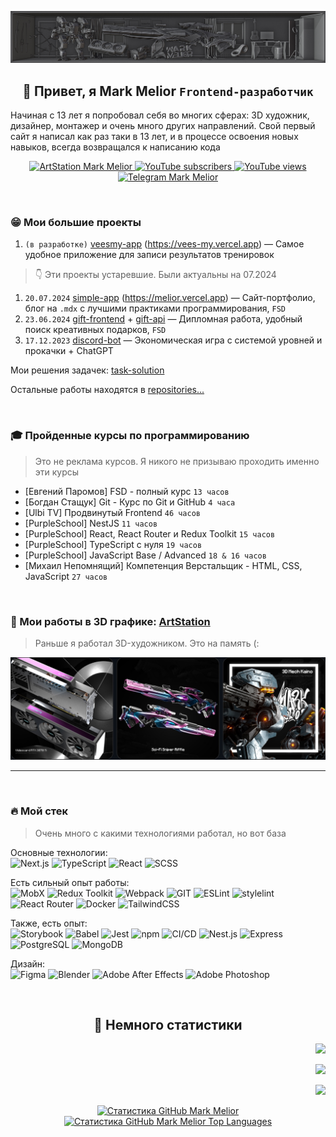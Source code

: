 ![](https://github.com/MarkMelior/MarkMelior/blob/main/banner.jpg)

<h2 align="center">👋 Привет, я Mark Melior <code>Frontend-разработчик</code></h2>

Начиная с 13 лет я попробовал себя во многих сферах: 3D художник, дизайнер, монтажер и очень много других направлений. Свой первый сайт я написал как раз таки в 13 лет, и в процессе освоения новых навыков, всегда возвращался к написанию кода

<p align="center">
  <a href="https://www.artstation.com/MarkMelior" target="_blank">
    <img alt="ArtStation Mark Melior" title="My 3D & Design works" src="https://img.shields.io/badge/ArtStation-13AFF0?logo=ArtStation&logoColor=fff&style=for-the-badge"/>
  </a>
  <a href="https://www.youtube.com/@MarkMelior?sub_confirmation=1" target="_blank">
    <img alt="YouTube subscribers" title="Subscribe to my YouTube channel" src="https://custom-icon-badges.demolab.com/youtube/channel/subscribers/UCrS1fiU-_ImctQ-MDdfLoRA?color=e93535&label=SUBSCRIBE&logo=video&logoColor=white&style=for-the-badge&labelColor=ff3636"/>
  </a>
  <a href="https://www.youtube.com/@MarkMelior?sub_confirmation=1" target="_blank">
    <img alt="YouTube views" title="YouTube channel total views" src="https://custom-icon-badges.demolab.com/youtube/channel/views/UCrS1fiU-_ImctQ-MDdfLoRA?color=%23df863d&logo=eye&logoColor=white&style=for-the-badge&labelColor=E68C40"/>
  </a>
    <a href="https://t.me/MarkMelior" target="_blank">
    <img alt="Telegram Mark Melior" title="Write me" src="https://img.shields.io/badge/Telegram-26A5E4?style=for-the-badge&logo=telegram&logoColor=white"/>
  </a>
</p>

⠀

### 😁 Мои большие проекты

1. `(в разработке)` [veesmy-app](https://github.com/MarkMelior/veesmy-app) (https://vees-my.vercel.app) — Самое удобное приложение для записи результатов тренировок


> 👇 Эти проекты устаревшие. Были актуальны на 07.2024

1. `20.07.2024` [simple-app](https://github.com/MarkMelior/simple-app) (https://melior.vercel.app) — Сайт-портфолио, блог на `.mdx` с лучшими практиками программирования, `FSD`
2. `23.06.2024` [gift-frontend](https://github.com/MarkMelior/Gift-Frontend) + [gift-api](https://github.com/MarkMelior/Gift-Backend) — Дипломная работа, удобный поиск креативных подарков, `FSD`
3. `17.12.2023` [discord-bot](https://github.com/MarkMelior/Discord-Melior-Bot) — Экономическая игра с системой уровней и прокачки + ChatGPT


Мои решения задачек: [task-solution](https://github.com/MarkMelior/Task-Solution)

Остальные работы находятся в [repositories...](https://github.com/MarkMelior?tab=repositories)

⠀

### 🎓 Пройденные курсы по программированию

> Это не реклама курсов. Я никого не призываю проходить именно эти курсы

- [Евгений Паромов] FSD - полный курс `13 часов`
- [Богдан Стащук] Git - Курс по Git и GitHub `4 часа`
- [Ulbi TV] Продвинутый Frontend `46 часов`
- [PurpleSchool] NestJS `11 часов`
- [PurpleSchool] React, React Router и Redux Toolkit `15 часов`
- [PurpleSchool] TypeScript с нуля `19 часов`
- [PurpleSchool] JavaScript Base / Advanced `18 & 16 часов`
- [Михаил Непомнящий] Компетенция Верстальщик - HTML, CSS, JavaScript `27 часов`

⠀

### 👀 Мои работы в 3D графике: [ArtStation](https://www.artstation.com/MarkMelior)

> Раньше я работал 3D-художником. Это на память (:

![](https://github.com/MarkMelior/MarkMelior/blob/main/3d-works.jpg)

---

⠀

### 🔥 Мой стек

> Очень много с какими технологиями работал, но вот база

Основные технологии:  
![Next.js](https://img.shields.io/badge/Next.js-000?logo=nextdotjs&logoColor=fff&style=for-the-badge)
![TypeScript](https://img.shields.io/badge/TypeScript-007ACC?style=for-the-badge&logo=typescript&logoColor=white)
![React](https://img.shields.io/badge/React-20232A?style=for-the-badge&logo=react&logoColor=61DAFB)
![SCSS](https://img.shields.io/badge/Scss-CC6699?style=for-the-badge&logo=sass&logoColor=white)

Есть сильный опыт работы:  
![MobX](https://img.shields.io/badge/MobX-FF9955?style=for-the-badge&logo=MobX&logoColor=white)
![Redux Toolkit](https://img.shields.io/badge/Redux_Toolkit-593D88?style=for-the-badge&logo=redux&logoColor=white)
![Webpack](https://img.shields.io/badge/Webpack-8DD6F9?style=for-the-badge&logo=webpack&logoColor=black)
![GIT](https://img.shields.io/badge/GIT-E44C30?style=for-the-badge&logo=git&logoColor=white)
![ESLint](https://img.shields.io/badge/ESLint-4B32C3?style=for-the-badge&logo=ESLint&logoColor=white)
![stylelint](https://img.shields.io/badge/stylelint-263238?style=for-the-badge&logo=stylelint&logoColor=white)
![React Router](https://img.shields.io/badge/React_Router-CA4245?style=for-the-badge&logo=react-router&logoColor=white)
![Docker](https://img.shields.io/badge/docker-%230db7ed.svg?style=for-the-badge&logo=docker&logoColor=white)
![TailwindCSS](https://img.shields.io/badge/Tailwind_CSS-38B2AC?style=for-the-badge&logo=tailwind-css&logoColor=white)

Также, есть опыт:  
![Storybook](https://img.shields.io/badge/Storybook-FF4785?style=for-the-badge&logo=Storybook&logoColor=white)
![Babel](https://img.shields.io/badge/Babel-F9DC3E?style=for-the-badge&logo=Babel&logoColor=black)
![Jest](https://img.shields.io/badge/Jest-323330?style=for-the-badge&logo=Jest&logoColor=white)
![npm](https://img.shields.io/badge/npm-CB3837?style=for-the-badge&logo=npm&logoColor=white)
![CI/CD](https://img.shields.io/badge/CI%20CD-000000?style=for-the-badge&logo=github%20actions&logoColor=white)
![Nest.js](https://img.shields.io/badge/nest.js-%23DD0031.svg?&style=for-the-badge&logo=nestjs&logoColor=white)
![Express](https://img.shields.io/badge/Express-000000?style=for-the-badge&logo=Express&logoColor=white)
![PostgreSQL](https://img.shields.io/badge/PostgreSQL-316192?style=for-the-badge&logo=postgresql&logoColor=white)
![MongoDB](https://img.shields.io/badge/MongoDB-4EA94B?style=for-the-badge&logo=mongodb&logoColor=white)

Дизайн:  
![Figma](https://img.shields.io/badge/Figma-F24E1E?style=for-the-badge&logo=figma&logoColor=white)
![Blender](https://img.shields.io/badge/blender-%23F5792A.svg?style=for-the-badge&logo=blender&logoColor=white)
![Adobe After Effects](https://img.shields.io/badge/after%20effects-CF96FD?style=for-the-badge&logo=Adobe%20after%20effects&logoColor=393665)
![Adobe Photoshop](https://img.shields.io/badge/Photoshop-31A8FF?style=for-the-badge&logo=Adobe%20Photoshop&logoColor=black)

⠀

<h2 align="center">💫 Немного статистики</h2>

<p align="right">
  <img src="https://komarev.com/ghpvc/?username=markmelior&label=Profile%20views&color=0e75b6&style=flat" />
</p>
<p align="right">
  <img src="https://www.codewars.com/users/MarkMelior/badges/large" />
</p>
<p align="right">
  <img src="https://img.shields.io/badge/dynamic/json?style=for-the-badge&labelColor=black&color=%23ffa116&label=Solved&query=solvedOverTotal&url=https%3A%2F%2Fbadge.xyli.tech/%2Fapi%2Fusers%2FMarkMelior&logo=leetcode&logoColor=yellow" />
</p>
<p align="center">
  <a href="http://www.github.com/MarkMelior" align="center">
    <img src="https://github-readme-streak-stats.herokuapp.com/?user=MarkMelior&stroke=ffffff&background=1c1917&ring=0891b2&fire=0891b2&currStreakNum=ffffff&currStreakLabel=0891b2&sideNums=ffffff&sideLabels=ffffff&dates=ffffff&hide_border=true" alt="Статистика GitHub Mark Melior" />
  </a>
  <br>
  <a href="https://github.com/MarkMelior" align="center">
    <img src="https://github-readme-stats.vercel.app/api/top-langs/?username=MarkMelior&langs_count=10&title_color=0891b2&text_color=ffffff&icon_color=0891b2&bg_color=1c1917&hide_border=true&locale=en&custom_title=Top%20%Languages" alt="Статистика GitHub Mark Melior Top Languages" />
  </a>
</p>
